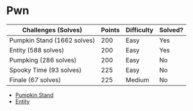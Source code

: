 # Pwn

Challenges (Solves)		 		  | Points	| Difficulty   | Solved?
----------------------------------|---------|--------------|---------
Pumpkin Stand (1662 solves)		  | 200 	| Easy		   | Yes
Entity (588 solves) 			  | 200		| Easy		   | Yes
Pumpking (286 solves) 			  | 200     | Easy         | No
Spooky Time (93 solves)			  | 225     | Easy  	   | No
Finale (67 solves)				  | 225 	| Medium	   | No

- [Pumpkin Stand](https://siunam321.github.io/ctf/hacktheboo/Pwn/Pumpkin-Stand/)
- [Entity](https://siunam321.github.io/ctf/hacktheboo/Pwn/Entity/)

